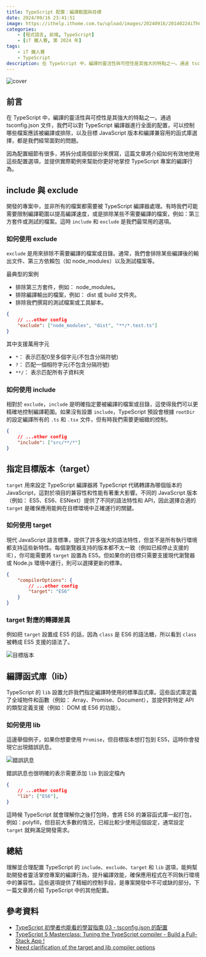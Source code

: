 ```yaml
---
title: TypeScript 配置：編譯範圍與目標
date: 2024/09/16 23:41:51
image: https://ithelp.ithome.com.tw/upload/images/20240916/20140224iThCEbocms.png
categories:
    - [程式語言, 前端, TypeScript]
    - [iT 鐵人賽, 第 2024 年]
tags: 
    - iT 鐵人賽
    - TypeScript
description: 在 TypeScript 中，編譯的靈活性與可控性是其強大的特點之一。通過 tsconfig.json 文件，我們可以對 TypeScript 編譯器進行全面的配置，可以控制哪些檔案應該被編譯或排除，以及目標 JavaScript 版本和編譯兼容用的函式庫選擇，都是我們經常面對的問題。
---
```


![cover](https://ithelp.ithome.com.tw/upload/images/20240916/20140224iThCEbocms.png)

## 前言

在 TypeScript 中，編譯的靈活性與可控性是其強大的特點之一。通過 tsconfig.json 文件，我們可以對 TypeScript 編譯器進行全面的配置，可以控制哪些檔案應該被編譯或排除，以及目標 JavaScript 版本和編譯兼容用的函式庫選擇，都是我們經常面對的問題。

因為配置細節有很多，將拆分成兩個部分來撰寫，這篇文章將介紹如何有效地使用這些配置選項，並提供實際範例來幫助你更好地掌控 TypeScript 專案的編譯行為。

## include 與 exclude

開發的專案中，並非所有的檔案都需要被 TypeScript 編譯器處理。有時我們可能需要限制編譯範圍以提高編譯速度，或是排除某些不需要編譯的檔案，例如：第三方套件或測試的檔案。這時 `include` 和 `exclude` 是我們最常用的選項。

### 如何使用 exclude

`exclude` 是用來排除不需要編譯的檔案或目錄。通常，我們會排除某些編譯後的輸出文件、第三方依賴包（如 node_modules）以及測試檔案等。

最典型的案例

- 排除第三方套件，例如： node_modules。
- 排除編譯輸出的檔案，例如： dist 或 build 文件夾。
- 排除我們撰寫的測試檔案或工具腳本。

```json
{
    // ...other config
    "exclude": ["node_modules", "dist", "**/*.test.ts"]
}
```

其中支援萬用字元
- `*`： 表示匹配0至多個字元(不包含分隔符號)
- `?`： 匹配一個相符字元(不包含分隔符號)
- `**/`： 表示匹配所有子資料夾

### 如何使用 include

相對於 `exclude`，`include` 是明確指定要被編譯的檔案或目錄，這使得我們可以更精確地控制編譯範圍。如果沒有設置 `include`，TypeScript 預設會根據 `rootDir` 的設定編譯所有的 `.ts` 和 `.tsx` 文件，但有時我們需要更細緻的控制。

```json
{
    // ...other config
    "include": ["src/**/*"]
}
```

## 指定目標版本（target）

`target` 用來設定 TypeScript 編譯器將 TypeScript 代碼轉譯為哪個版本的 JavaScript，這對於項目的兼容性和性能有著重大影響。不同的 JavaScript 版本（例如： ES5、ES6、ESNext）提供了不同的語法特性和 API，因此選擇合適的 `target` 是確保應用能夠在目標環境中正確運行的關鍵。

### 如何使用 target

現代 JavaScript 語言標準，提供了許多強大的語法特性，但並不是所有執行環境都支持這些新特性。每個瀏覽器支持的版本都不太一致（例如已經停止支援的 IE），你可能需要將 `target` 設置為 ES5。但如果你的目標只需要支援現代瀏覽器或 Node.js 環境中運行，則可以選擇更新的標準。

```json
{
    "compilerOptions": {
        // ...other config
        "target": "ES6"
    }
}
```

### target 對應的轉譯差異

例如把 `target` 設置成 ES5 的話，因為 `class` 是 ES6 的語法糖，所以看到 `class` 被轉成 ES5 支援的語法了。

![目標版本](https://ithelp.ithome.com.tw/upload/images/20240916/201402247CEonhEROA.png)

## 編譯函式庫（lib）

TypeScript 的 `lib` 設置允許我們指定編譯時使用的標準函式庫。這些函式庫定義了全域物件和函數（例如： Array、Promise、Document），並提供對特定 API 的類型定義支援（例如： DOM 或 ES6 的功能）。

### 如何使用 lib

這邊舉個例子，如果你想要使用 `Promise`，但目標版本想打包到 ES5，這時你會發現它出現錯誤訊息。

![錯誤訊息](https://ithelp.ithome.com.tw/upload/images/20240916/20140224g8ak2BgyZW.png)

錯誤訊息也很明確的表示需要添加 `lib` 到設定檔內

```json
{
    // ...other config
    "lib": ["ES6"],
}
```

這時候 TypeScript 就會理解你之後打包時，會將 ES6 的兼容函式庫一起打包，例如：polyfill，但目前大多數的情況，已經比較少使用這個設定，通常設定 `target` 就夠滿足開發需求。

## 總結

理解並合理配置 TypeScript 的 `include`、`exclude`、`target` 和 `lib` 選項，能夠幫助開發者靈活掌控專案的編譯行為，提升編譯效能，確保應用程式在不同執行環境中的兼容性。這些選項提供了精細的控制手段，是專案開發中不可或缺的部分。下一篇文章將介紹 TypeScript 中的其他配置。

## 參考資料

- [TypeScript 初學者也能看的學習指南 03 - tsconfig.json 的配置](https://ithelp.ithome.com.tw/articles/10349895)
- [TypeScript 5 Masterclass: Tuning the TypeScript compiler - Build a Full-Stack App !](https://www.youtube.com/watch?v=sP6hH4Gha7M&list=PLzb46hGUzitC1kGzPcy8tlQNxYbFsuqMO&index=9)
- [Need clarification of the target and lib compiler options](https://stackoverflow.com/questions/42093758/need-clarification-of-the-target-and-lib-compiler-options)
